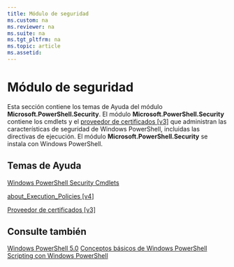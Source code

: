 ```yaml
---
title: Módulo de seguridad
ms.custom: na
ms.reviewer: na
ms.suite: na
ms.tgt_pltfrm: na
ms.topic: article
ms.assetid:
---
```

# Módulo de seguridad
Esta sección contiene los temas de Ayuda del módulo **Microsoft.PowerShell.Security**. El módulo **Microsoft.PowerShell.Security** contiene los cmdlets y el [proveedor de certificados [v3]](https://technet.microsoft.com/en-us/library/3f743541-d0c6-4670-809a-b16fb01f7c4d) que administran las características de seguridad de Windows PowerShell, incluidas las directivas de ejecución. El módulo **Microsoft.PowerShell.Security** se instala con Windows PowerShell.

## Temas de Ayuda
[Windows PowerShell Security Cmdlets](http://go.microsoft.com/fwlink/?LinkID=245860)

[about_Execution_Policies [v4]](https://technet.microsoft.com/en-us/library/347708dc-1515-4d74-978b-8334603472e6)

[Proveedor de certificados [v3]](https://technet.microsoft.com/en-us/library/3f743541-d0c6-4670-809a-b16fb01f7c4d)

## Consulte también
[Windows PowerShell 5.0](../core-powershell/core-modules/Windows-PowerShell-5.0.md)
[Conceptos básicos de Windows PowerShell](https://technet.microsoft.com/en-us/library/4b75f1e4-f327-48f3-92ab-bf5435094d41)
[Scripting con Windows PowerShell](../getting-started/fundamental/Scripting-with-Windows-PowerShell.md)


<!--HONumber=May16_HO2-->


